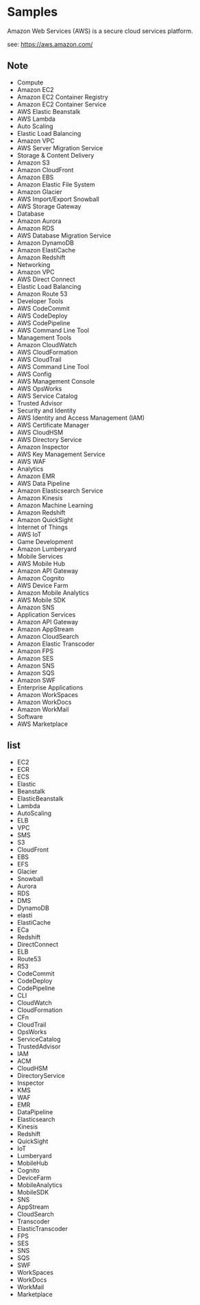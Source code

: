 # Samples

Amazon Web Services (AWS) is a secure cloud services platform.

see: https://aws.amazon.com/

## Note

* Compute
* Amazon EC2
* Amazon EC2 Container Registry
* Amazon EC2 Container Service
* AWS Elastic Beanstalk
* AWS Lambda
* Auto Scaling
* Elastic Load Balancing
* Amazon VPC
* AWS Server Migration Service
* Storage & Content Delivery
* Amazon S3
* Amazon CloudFront
* Amazon EBS
* Amazon Elastic File System
* Amazon Glacier
* AWS Import/Export Snowball
* AWS Storage Gateway
* Database
* Amazon Aurora
* Amazon RDS
* AWS Database Migration Service
* Amazon DynamoDB
* Amazon ElastiCache
* Amazon Redshift
* Networking
* Amazon VPC
* AWS Direct Connect
* Elastic Load Balancing
* Amazon Route 53
* Developer Tools
* AWS CodeCommit
* AWS CodeDeploy
* AWS CodePipeline
* AWS Command Line Tool
* Management Tools
* Amazon CloudWatch
* AWS CloudFormation
* AWS CloudTrail
* AWS Command Line Tool
* AWS Config
* AWS Management Console
* AWS OpsWorks
* AWS Service Catalog
* Trusted Advisor
* Security and Identity
* AWS Identity and Access Management (IAM)
* AWS Certificate Manager
* AWS CloudHSM
* AWS Directory Service
* Amazon Inspector
* AWS Key Management Service
* AWS WAF
* Analytics
* Amazon EMR
* AWS Data Pipeline
* Amazon Elasticsearch Service
* Amazon Kinesis
* Amazon Machine Learning
* Amazon Redshift
* Amazon QuickSight
* Internet of Things
* AWS IoT
* Game Development
* Amazon Lumberyard
* Mobile Services
* AWS Mobile Hub
* Amazon API Gateway
* Amazon Cognito
* AWS Device Farm
* Amazon Mobile Analytics
* AWS Mobile SDK
* Amazon SNS
* Application Services
* Amazon API Gateway
* Amazon AppStream
* Amazon CloudSearch
* Amazon Elastic Transcoder
* Amazon FPS
* Amazon SES
* Amazon SNS
* Amazon SQS
* Amazon SWF
* Enterprise Applications
* Amazon WorkSpaces
* Amazon WorkDocs
* Amazon WorkMail
* Software
* AWS Marketplace

## list

* EC2
* ECR
* ECS
* Elastic
* Beanstalk
* ElasticBeanstalk
* Lambda
* AutoScaling
* ELB
* VPC
* SMS
* S3
* CloudFront
* EBS
* EFS
* Glacier
* Snowball
* Aurora
* RDS
* DMS
* DynamoDB
* elasti
* ElastiCache
* ECa
* Redshift
* DirectConnect
* ELB
* Route53
* R53
* CodeCommit
* CodeDeploy
* CodePipeline
* CLI
* CloudWatch
* CloudFormation
* CFn
* CloudTrail
* OpsWorks
* ServiceCatalog
* TrustedAdvisor
* IAM
* ACM
* CloudHSM
* DirectoryService
* Inspector
* KMS
* WAF
* EMR
* DataPipeline
* Elasticsearch
* Kinesis
* Redshift
* QuickSight
* IoT
* Lumberyard
* MobileHub
* Cognito
* DeviceFarm
* MobileAnalytics
* MobileSDK
* SNS
* AppStream
* CloudSearch
* Transcoder
* ElasticTranscoder
* FPS
* SES
* SNS
* SQS
* SWF
* WorkSpaces
* WorkDocs
* WorkMail
* Marketplace
